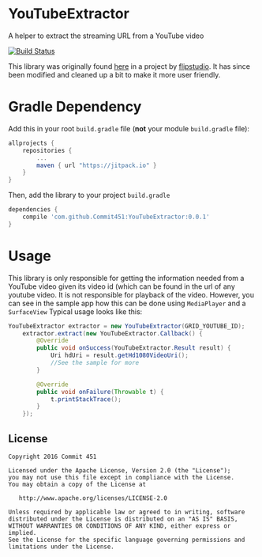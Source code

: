 # YouTubeExtractor
A helper to extract the streaming URL from a YouTube video

[![Build Status](https://travis-ci.org/Commit451/YouTubeExtractor.svg?branch=master)](https://travis-ci.org/Commit451/YouTubeExtractor)

This library was originally found [here](https://github.com/flipstudio/YouTubeExtractor) in a project by [flipstudio](https://github.com/flipstudio). It has since been modified and cleaned up a bit to make it more user friendly.

# Gradle Dependency

Add this in your root `build.gradle` file (**not** your module `build.gradle` file):

```gradle
allprojects {
	repositories {
		...
		maven { url "https://jitpack.io" }
	}
}
```

Then, add the library to your project `build.gradle`
```gradle
dependencies {
    compile 'com.github.Commit451:YouTubeExtractor:0.0.1'
}
```

# Usage
This library is only responsible for getting the information needed from a YouTube video given its video id (which can be found in the url of any youtube video. It is not responsible for playback of the video. However, you can see in the sample app how this can be done using `MediaPlayer` and a `SurfaceView`
Typical usage looks like this:
```java
YouTubeExtractor extractor = new YouTubeExtractor(GRID_YOUTUBE_ID);
    extractor.extract(new YouTubeExtractor.Callback() {
        @Override
        public void onSuccess(YouTubeExtractor.Result result) {
            Uri hdUri = result.getHd1080VideoUri();
            //See the sample for more
        }

        @Override
        public void onFailure(Throwable t) {
            t.printStackTrace();
        }
    });
```

License
--------

    Copyright 2016 Commit 451

    Licensed under the Apache License, Version 2.0 (the "License");
    you may not use this file except in compliance with the License.
    You may obtain a copy of the License at

       http://www.apache.org/licenses/LICENSE-2.0

    Unless required by applicable law or agreed to in writing, software
    distributed under the License is distributed on an "AS IS" BASIS,
    WITHOUT WARRANTIES OR CONDITIONS OF ANY KIND, either express or implied.
    See the License for the specific language governing permissions and
    limitations under the License.
